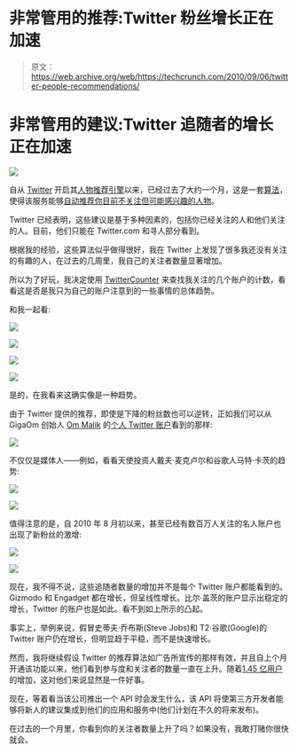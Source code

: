 # 非常管用的推荐:Twitter 粉丝增长正在加速

> 原文：<https://web.archive.org/web/https://techcrunch.com/2010/09/06/twitter-people-recommendations/>

# 非常管用的建议:Twitter 追随者的增长正在加速

![](img/0e64c7f450ffcf6737b0cc260a7bc7c0.png)

自从 [Twitter](https://web.archive.org/web/20230222201831/http://www.crunchbase.com/company/twitter) 开启其[人物推荐引擎](https://web.archive.org/web/20230222201831/https://techcrunch.com/2010/08/05/twitter-recommendations/)以来，已经过去了大约一个月，这是一套[算法](https://web.archive.org/web/20230222201831/http://blog.twitter.com/2010/07/discovering-who-to-follow.html)，使得该服务能够[自动推荐你目前不关注但可能感兴趣的人物](https://web.archive.org/web/20230222201831/https://techcrunch.com/2010/07/30/twitter-who-to-follow/)。

Twitter 已经表明，这些建议是基于多种因素的，包括你已经关注的人和他们关注的人。目前，他们只能在 Twitter.com 和寻人部分看到。

根据我的经验，这些算法似乎做得很好，我在 Twitter 上发现了很多我还没有关注的有趣的人，在过去的几周里，我自己的关注者数量显著增加。

所以为了好玩，我决定使用 [TwitterCounter](https://web.archive.org/web/20230222201831/http://twittercounter.com/) 来查找我关注的几个账户的计数，看看这是否是我只为自己的账户注意到的一些事情的总体趋势。

和我一起看:

![](img/981cdb37512d64d344d66ae123ad6581.png)

![](img/24b9cd6f733f1c440dec1f89c91344f7.png)

![](img/e84aebe733be1772157f8b6667943298.png)

![](img/71c4527b877e8eba025e76d34e204e5a.png)

是的，在我看来这确实像是一种趋势。

由于 Twitter 提供的推荐，即使是下降的粉丝数也可以逆转，正如我们可以从 GigaOm 创始人 [Om Malik](https://web.archive.org/web/20230222201831/http://www.crunchbase.com/person/om-malik) 的[个人 Twitter 账户](https://web.archive.org/web/20230222201831/http://twitter.com/om)看到的那样:

![](img/f3146d5f3f83c7b7da928496b8bb255d.png)

不仅仅是媒体人——例如，看看天使投资人戴夫·麦克卢尔和谷歌人马特·卡茨的趋势:

![](img/6e7e6e24cffad3ddf0dd4137c72ab7d3.png)

![](img/e378327207bcb23538db62e795c9771d.png)

值得注意的是，自 2010 年 8 月初以来，甚至已经有数百万人关注的名人账户也出现了新粉丝的激增:

![](img/1a1516f6a5e7b23d33e51f48e6604c17.png)

![](img/88bed4beb7d45a6c44217e28e4304256.png)

现在，我不得不说，这些追随者数量的增加并不是每个 Twitter 账户都能看到的。Gizmodo 和 Engadget 都在增长，但呈线性增长。比尔·盖茨的账户显示出稳定的增长，Twitter 的账户也是如此。看不到如上所示的凸起。

事实上，举例来说，假冒史蒂夫·乔布斯(Steve Jobs)和 T2·谷歌(Google)的 Twitter 账户仍在增长，但明显趋于平稳，而不是快速增长。

然而，我将继续假设 Twitter 的推荐算法如广告所宣传的那样有效，并且自上个月开通该功能以来，他们看到参与度和关注者的数量一直在上升。随着[1.45 亿用户](https://web.archive.org/web/20230222201831/https://techcrunch.com/2010/09/02/twitter-stats/)的增加，这对他们来说显然是一件好事。

现在，等着看当该公司推出一个 API 时会发生什么，该 API 将使第三方开发者能够将新人的建议集成到他们的应用和服务中(他们计划在不久的将来发布)。

在过去的一个月里，你看到你的关注者数量上升了吗？如果没有，我敢打赌你很快就会。